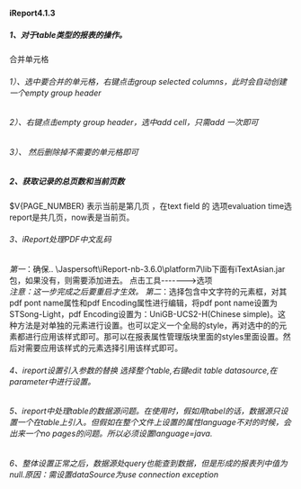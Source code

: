 ﻿**iReport4.1.3**
##### 1、对于table类型的报表的操作。
合并单元格
###### 1）、选中要合并的单元格，右键点击group selected columns，此时会自动创建一个empty group header
###### 2）、右键点击empty group header，选中add cell，只需add 一次即可
###### 3）、 然后删除掉不需要的单元格即可
##### 2、获取记录的总页数和当前页数
$V{PAGE_NUMBER} 表示当前是第几页 ，在text field 的 选项evaluation time选report是共几页，now表是当前页。
###### 3、iReport处理PDF中文乱码
_第一_：确保.. \Jaspersoft\iReport-nb-3.6.0\platform7\lib下面有iTextAsian.jar包，如果没有，则需要添加进去。
点击工具------->选项 <br/>
_注意：这一步完成之后要重启才生效。_
 _第二_：选择包含中文字符的元素框，对其pdf pont name属性和pdf Encoding属性进行编辑，将pdf pont name设置为STSong-Light，pdf Encoding设置为：UniGB-UCS2-H(Chinese simple)。这种方法是对单独的元素进行设置。也可以定义一个全局的style，再对选中的的元素都进行应用该样式即可。那可以在报表属性管理版块里面的styles里面设置。然后对需要应用该样式的元素选择引用该样式即可。<br/>
###### 4、ireport设置引入参数的替换  选择整个table,右键edit table datasource,在parameter中进行设置。
###### 5、ireport中处理table的数据源问题。在使用时，假如用tabel的话，数据源只设置一个在table上引入。但假如在整个文件上设置的属性language不对的时候，会出来一个no pages的问题。所以必须设置language=java.
###### 6、整体设置正常之后，数据源处query也能查到数据，但是形成的报表列中值为null.原因：需设置dataSource为use connection exception